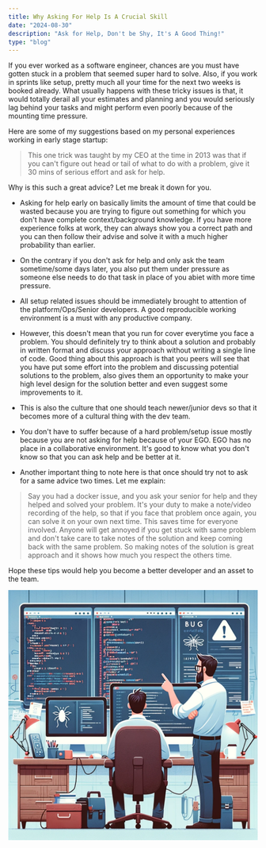 ```yaml
---
title: Why Asking For Help Is A Crucial Skill
date: "2024-08-30"
description: "Ask for Help, Don't be Shy, It's A Good Thing!"
type: "blog"
---
```


If you ever worked as a software engineer, chances are you must have gotten stuck in a problem that
seemed super hard to solve. Also, if you work in sprints like setup, pretty much all your time for the 
next two weeks is booked already. What usually happens with these tricky issues is that, it would totally 
derail all your estimates and planning and you would seriously lag behind your tasks and might perform even poorly
because of the mounting time pressure.

Here are some of my suggestions based on my personal experiences working in early stage startup:

> This one trick was taught by my CEO at the time in 2013 was that if you can't figure out head or tail 
> of what to do with a problem, give it 30 mins of serious effort and ask for help. 


Why is this such a great advice? Let me break it down for you.

- Asking for help early on basically limits the amount of time that could be wasted because you are trying to figure out something for which you don't have complete context/background knowledge. If you have more experience folks at work, they can always show you a correct path and you can then follow their advise and solve it with a much higher probability than earlier.

- On the contrary if you don't ask for help and only ask the team sometime/some days later, you also put them under pressure as someone else needs to do that task in place of you abiet with more time pressure.

- All setup related issues should be immediately brought to attention of the platform/Ops/Senior developers. A good reproducible working environment is a must with any productive company.

- However, this doesn't mean that you run for cover everytime you face a problem. You should definitely try to think about a solution and probably in written format and discuss your approach without writing a single line of code. Good thing about this approach is that you peers will see that you have put some effort into the problem and discussing potential solutions to the problem, also gives them an opportunity to make your high level design for the solution better and even suggest some improvements to it.

- This is also the culture that one should teach newer/junior devs so that it becomes more of a cultural thing with the dev team.

- You don't have to suffer because of a hard problem/setup issue mostly because you are not asking for help because of your EGO. EGO has no place in a collaborative environment. It's good to know what you don't know so that you can ask help and be better at it.

- Another important thing to note here is that once should try not to ask for a same advice two times. Let me explain:

> Say you had a docker issue, and you ask your senior for help and they helped and solved your problem. It's your duty to make a note/video recording of the help, so that if you face that problem once again, you can solve it on your own next time. This saves time for everyone involved. Anyone will get annoyed if you get stuck with same problem and don't take care to take notes of the solution and keep coming back with the same problem. So making notes of the solution is great approach and it shows how much you respect the others time. 


Hope these tips would help you become a better developer and an asset to the team.

![coding-prblem](../../assets/coding-help.png)
